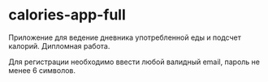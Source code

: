 # calories-app-full

Приложение для ведение дневника употребленной еды и подсчет калорий.
Дипломная работа.

Для регистрации необходимо ввести любой валидный email, пароль не менее 6 символов.